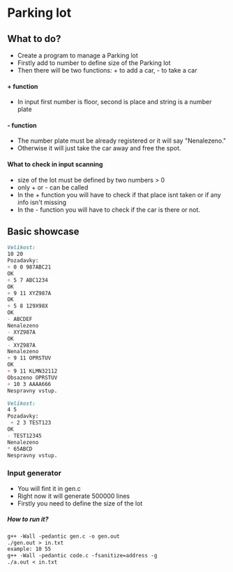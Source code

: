 # Parking lot

## What to do?

- Create a program to manage a Parking lot
- Firstly add to number to define size of the Parking lot
- Then there will be two functions: + to add a car, - to take a car
#### + function
- In input first number is floor, second is place and string is a number plate
#### - function
- The number plate must be already registered or it will say "Nenalezeno."
- Otherwise it will just take the car away and free the spot.

#### What to check in input scanning
- size of the lot must be defined by two numbers > 0
- only + or - can be called
- In the + function you will have to check if that place isnt taken or if any info isn't missing
- In the - function you will have to check if the car is there or not.

## Basic showcase
```md
Velikost:
10 20
Pozadavky:
+ 0 0 987ABC21
OK
+ 5 7 ABC1234
OK
+ 9 11 XYZ987A
OK
+ 5 8 129X98X
OK
- ABCDEF
Nenalezeno
- XYZ987A
OK
- XYZ987A
Nenalezeno
+ 9 11 OPRSTUV
OK
+ 9 11 KLMN32112
Obsazeno OPRSTUV
+ 10 3 AAAA666
Nespravny vstup.
```
```md
Velikost:
4 5
Pozadavky:
 + 2 3 TEST123
OK
- TEST12345
Nenalezeno
* 65ABCD
Nespravny vstup.
```

### Input generator

- You will fint it in gen.c
- Right now it will generate 500000 lines
- Firstly you need to define the size of the lot

##### How to run it?

```md
g++ -Wall -pedantic gen.c -o gen.out
./gen.out > in.txt
example: 10 55
g++ -Wall -pedantic code.c -fsanitize=address -g
./a.out < in.txt
```
